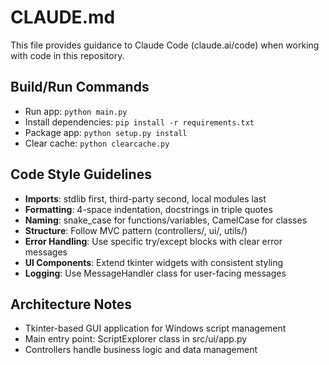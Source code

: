 # CLAUDE.md

This file provides guidance to Claude Code (claude.ai/code) when working with code in this repository.

## Build/Run Commands
- Run app: `python main.py`
- Install dependencies: `pip install -r requirements.txt`
- Package app: `python setup.py install`
- Clear cache: `python clearcache.py`

## Code Style Guidelines
- **Imports**: stdlib first, third-party second, local modules last
- **Formatting**: 4-space indentation, docstrings in triple quotes
- **Naming**: snake_case for functions/variables, CamelCase for classes
- **Structure**: Follow MVC pattern (controllers/, ui/, utils/)
- **Error Handling**: Use specific try/except blocks with clear error messages
- **UI Components**: Extend tkinter widgets with consistent styling
- **Logging**: Use MessageHandler class for user-facing messages

## Architecture Notes
- Tkinter-based GUI application for Windows script management
- Main entry point: ScriptExplorer class in src/ui/app.py
- Controllers handle business logic and data management